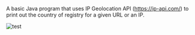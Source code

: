 A basic Java program that uses IP Geolocation API (https://ip-api.com/) to print out the country of registry for a given URL or an IP.

![test](https://user-images.githubusercontent.com/93988209/158554844-7d95a65d-bb26-4240-88fd-a89118d2d384.gif)
